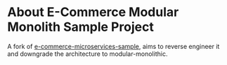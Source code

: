 # About E-Commerce Modular Monolith Sample Project
A fork of [e-commerce-microservices-sample](https://github.com/venkataravuri/e-commerce-microservices-sample), aims to reverse engineer it and downgrade the architecture to modular-monolithic. 
